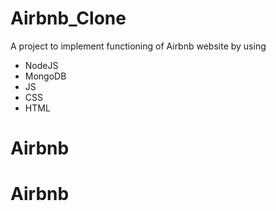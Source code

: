 # Airbnb_Clone
A project to implement functioning of Airbnb website by using
- NodeJS
- MongoDB 
- JS
- CSS
- HTML

# Airbnb
# Airbnb

